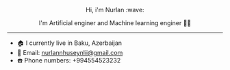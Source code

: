 <div id="header" align="center">
  <p>Hi, i'm Nurlan :wave:</p>
  <p>I'm Artificial enginer and Machine learning enginer 🧑‍💻</p>
  <div>
  </div>
  

</div>

<hr/>

- :house: I currently live in Baku, Azerbaijan
- :email: Email: nurlannhuseynlii@gmail.com
- :phone: Phone numbers: +994554523232

